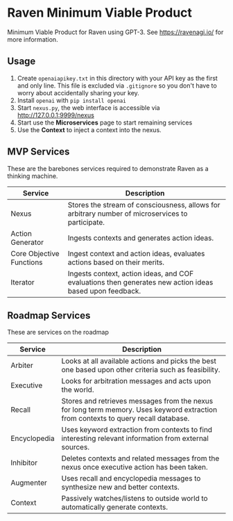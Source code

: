 # Raven Minimum Viable Product

Minimum Viable Product for Raven using GPT-3. See https://ravenagi.io/ for more information.

## Usage

1. Create `openaiapikey.txt` in this directory with your API key as the first and only line. This file is excluded via `.gitignore` so you don't have to worry about accidentally sharing your key.
2. Install `openai` with `pip install openai`
3. Start `nexus.py`, the web interface is accessible via http://127.0.0.1:9999/nexus
4. Start use the **Microservices** page to start remaining services
5. Use the **Context** to inject a context into the nexus.

## MVP Services

These are the barebones services required to demonstrate Raven as a thinking machine. 

| Service | Description |
|---|---|
| Nexus | Stores the stream of consciousness, allows for arbitrary number of microservices to participate. |
| Action Generator | Ingests contexts and generates action ideas. |
| Core Objective Functions | Ingest context and action ideas, evaluates actions based on their merits. |
| Iterator | Ingests context, action ideas, and COF evaluations then generates new action ideas based upon feedback. |

## Roadmap Services

These are services on the roadmap

| Service | Description |
|---|---|
| Arbiter | Looks at all available actions and picks the best one based upon other criteria such as feasibility. |
| Executive | Looks for arbitration messages and acts upon the world. |
| Recall | Stores and retrieves messages from the nexus for long term memory. Uses keyword extraction from contexts to query recall database. |
| Encyclopedia | Uses keyword extraction from contexts to find interesting relevant information from external sources. |
| Inhibitor | Deletes contexts and related messages from the nexus once executive action has been taken. |
| Augmenter | Uses recall and encyclopedia messages to synthesize new and better contexts. |
| Context | Passively watches/listens to outside world to automatically generate contexts. |